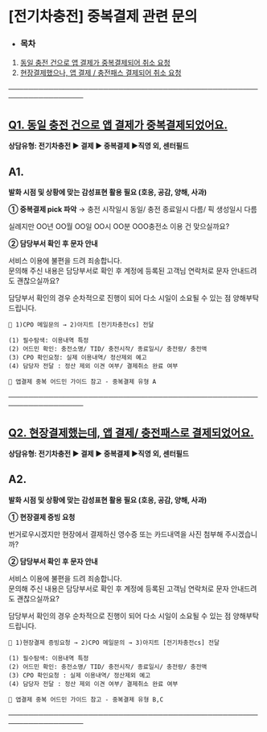 # [전기차충전] 중복결제 관련 문의

* ### **목차**

1. [동일 충전 건으로 앱 결제가 중복결제되어 취소 요청](#h_01J00AV9GZJBTSJHW74W1RH952)
2. [현장결제했으나, 앱 결제 / 충전패스 결제되어 취소 요청](#01JRC13D8A6VCTHT4ZA4ARJ3F5)

─────────────────────────────────────────────────────────────────

[**Q1. 동일 충전 건으로 앱 결제가 중복결제되었어요.**](#h_01JN5VV1C5EG2MKX5HJ9SVA4HY)
------------------------------------------------------------------

**상담유형: 전기차충전 ▶ 결제 ▶ 중복결제 ▶직영 외, 센터필드**

**A1.**
-------

**발화 시점 및 상황에 맞는 감성표현 활용 필요 (호응, 공감, 양해, 사과)**

**① 중복결제 pick 파악** → 충전 시작일시 동일/ 충전 종료일시 다름/ 픽 생성일시 다름

실례지만 OO년 OO월 OO일 OO시 OO분 OOO충전소 이용 건 맞으실까요?

**② 담당부서 확인 후 문자 안내**

서비스 이용에 불편을 드려 죄송합니다.  
문의해 주신 내용은 담당부서로 확인 후 계정에 등록된 고객님 연락처로 문자 안내드려도 괜찮으실까요?  
  
담당부서 확인의 경우 순차적으로 진행이 되어 다소 시일이 소요될 수 있는 점 양해부탁드립니다.

```
📌 1)CPO 메일문의 → 2)아지트 [전기차충전cs] 전달  
  
(1) 필수탐색: 이용내역 특정  
(2) 어드민 확인: 충전소명/ TID/ 충전시작/ 종료일시/ 충전량/ 충전액  
(3) CPO 확인요청: 실제 이용내역/ 정산제외 예고  
(4) 담당자 전달 : 정산 제외 이견 여부/ 결제취소 완료 여부  
  
🔎 앱결제 중복 어드민 가이드 참고 - 중복결제 유형 A
```

─────────────────────────────────────────────────────────────────

[**Q2. 현장결제했는데, 앱 결제/ 충전패스로 결제되었어요.**](#h_01JN5VV1C5EG2MKX5HJ9SVA4HY)
---------------------------------------------------------------------

**상담유형: 전기차충전 ▶ 결제 ▶ 중복결제 ▶직영 외, 센터필드**

**A2.**
-------

**발화 시점 및 상황에 맞는 감성표현 활용 필요 (호응, 공감, 양해, 사과)**

**① 현장결제 증빙 요청**

번거로우시겠지만 현장에서 결제하신 영수증 또는 카드내역을 사진 첨부해 주시겠습니까?

**② 담당부서 확인 후 문자 안내**

서비스 이용에 불편을 드려 죄송합니다.  
문의해 주신 내용은 담당부서로 확인 후 계정에 등록된 고객님 연락처로 문자 안내드려도 괜찮으실까요?  
  
담당부서 확인의 경우 순차적으로 진행이 되어 다소 시일이 소요될 수 있는 점 양해부탁드립니다.

```
📌 1)현장결제 증빙요청 → 2)CPO 메일문의 → 3)아지트 [전기차충전cs] 전달  
  
(1) 필수탐색: 이용내역 특정  
(2) 어드민 확인: 충전소명/ TID/ 충전시작/ 종료일시/ 충전량/ 충전액  
(3) CPO 확인요청 : 실제 이용내역/ 정산제외 예고  
(4) 담당자 전달 : 정산 제외 이견 여부/ 결제취소 완료 여부  
  
🔎 앱결제 중복 어드민 가이드 참고 - 중복결제 유형 B,C
```

─────────────────────────────────────────────────────────────────